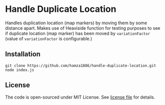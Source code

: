 # Handle Duplicate Location

Handles duplication location (map markers) by moving them by some distance apart. Makes use of Heaviside function for testing purposes to see if duplicate location (map marker) has been moved by `variationFactor` (value of `variationFactor` is configurable.)

## Installation

```shell
git clone https://github.com/hamza1886/handle-duplicate-location.git
node index.js
```

## License

The code is open-sourced under MIT License. See [license file](LICENSE) for details.
